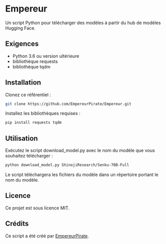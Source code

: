 # Empereur

Un script Python pour télécharger des modèles à partir du hub de modèles Hugging Face.

## Exigences

* Python 3.6 ou version ultérieure
* bibliothèque requests
* bibliothèque tqdm

## Installation

Clonez ce référentiel :
```bash
git clone https://github.com/EmpereurPirate/Empereur.git
```

Installez les bibliothèques requises :
```bash
pip install requests tqdm
```

## Utilisation

Exécutez le script download_model.py avec le nom du modèle que vous souhaitez télécharger :

```bash
python download_model.py ShinojiResearch/Senku-70B-Full
```

Le script téléchargera les fichiers du modèle dans un répertoire portant le nom du modèle.

## Licence

Ce projet est sous licence MIT.

## Crédits

Ce script a été créé par [EmpereurPirate](https://github.com/EmpereurPirate).
